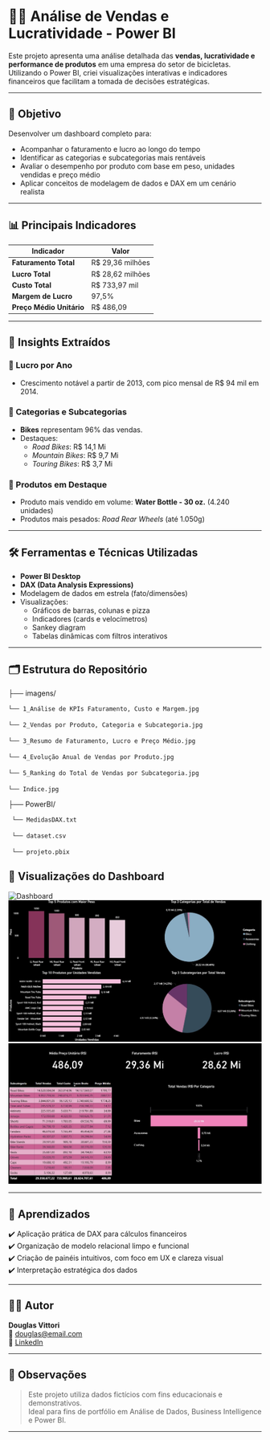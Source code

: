 # 🚴‍♂️ Análise de Vendas e Lucratividade - Power BI

Este projeto apresenta uma análise detalhada das **vendas, lucratividade e performance de produtos** em uma empresa do setor de bicicletas. Utilizando o Power BI, criei visualizações interativas e indicadores financeiros que facilitam a tomada de decisões estratégicas.

---

## 🎯 Objetivo

Desenvolver um dashboard completo para:

- Acompanhar o faturamento e lucro ao longo do tempo
- Identificar as categorias e subcategorias mais rentáveis
- Avaliar o desempenho por produto com base em peso, unidades vendidas e preço médio
- Aplicar conceitos de modelagem de dados e DAX em um cenário realista

---

## 📊 Principais Indicadores

| Indicador                 | Valor            |
|---------------------------|------------------|
| **Faturamento Total**     | R$ 29,36 milhões |
| **Lucro Total**           | R$ 28,62 milhões |
| **Custo Total**           | R$ 733,97 mil    |
| **Margem de Lucro**       | 97,5%            |
| **Preço Médio Unitário**  | R$ 486,09        |

---

## 📌 Insights Extraídos

### 🔹 Lucro por Ano
- Crescimento notável a partir de 2013, com pico mensal de R$ 94 mil em 2014.

### 🔹 Categorias e Subcategorias
- **Bikes** representam 96% das vendas.
- Destaques:
  - *Road Bikes*: R$ 14,1 Mi
  - *Mountain Bikes*: R$ 9,7 Mi
  - *Touring Bikes*: R$ 3,7 Mi

### 🔹 Produtos em Destaque
- Produto mais vendido em volume: **Water Bottle - 30 oz.** (4.240 unidades)
- Produtos mais pesados: *Road Rear Wheels* (até 1.050g)

---

## 🛠️ Ferramentas e Técnicas Utilizadas

- **Power BI Desktop**
- **DAX (Data Analysis Expressions)**
- Modelagem de dados em estrela (fato/dimensões)
- Visualizações:
  - Gráficos de barras, colunas e pizza
  - Indicadores (cards e velocímetros)
  - Sankey diagram
  - Tabelas dinâmicas com filtros interativos

---

## 🗂️ Estrutura do Repositório

├── imagens/

    └── 1_Análise de KPIs Faturamento, Custo e Margem.jpg
  
    └── 2_Vendas por Produto, Categoria e Subcategoria.jpg
  
    └── 3_Resumo de Faturamento, Lucro e Preço Médio.jpg
  
    └── 4_Evolução Anual de Vendas por Produto.jpg
  
    └── 5_Ranking do Total de Vendas por Subcategoria.jpg
  
    └── Indice.jpg
  
├── PowerBI/

     └── MedidasDAX.txt
 
     └── dataset.csv
 
     └── projeto.pbix

 ## 📸 Visualizações do Dashboard

 ![Dashboard](Imagens/1_Análise%20de%20KPIs%20Faturamento,%20Custo%20e%20Margem.jpg)
 ![Dashboard](Imagens/2_Vendas%20por%20Produto,%20Categoria%20e%20Subcategoria.jpg)
 ![Dashboard](Imagens/3_Resumo%20de%20Faturamento,%20Lucro%20e%20Preço%20Médio.jpg)

---

## 🚀 Aprendizados

✔️ Aplicação prática de DAX para cálculos financeiros  
✔️ Organização de modelo relacional limpo e funcional  
✔️ Criação de painéis intuitivos, com foco em UX e clareza visual  
✔️ Interpretação estratégica dos dados  

---

## 👨‍💻 Autor

**Douglas Vittori**  
📧 douglas@email.com  
🔗 [LinkedIn](https://linkedin.com/in/douglasvittori)

---

## 📌 Observações

> Este projeto utiliza dados fictícios com fins educacionais e demonstrativos.  
> Ideal para fins de portfólio em Análise de Dados, Business Intelligence e Power BI.

---


